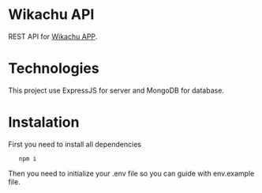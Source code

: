 # Wikachu API

REST API for [Wikachu APP](https://github.com/Mayko2003/wikachu-frontend).

# Technologies

This project use ExpressJS for server and MongoDB for database.

# Instalation

First you need to install all dependencies

```
   npm i
```

Then you need to initialize your .env file so you can guide with env.example file.
